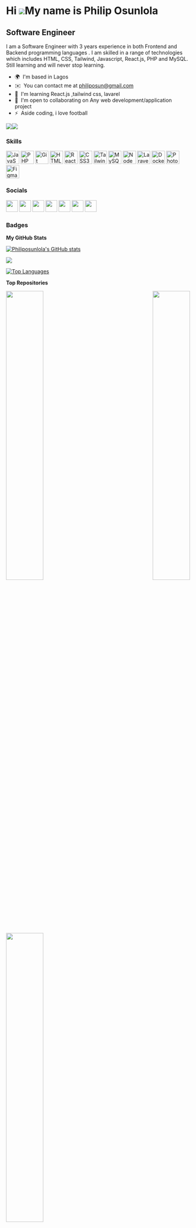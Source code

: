Hi ![](https://user-images.githubusercontent.com/18350557/176309783-0785949b-9127-417c-8b55-ab5a4333674e.gif)My name is Philip Osunlola
=======================================================================================================================================

Software Engineer
-----------------

I am a Software Engineer with 3 years experience in both Frontend and Backend programming languages . I am skilled in a range of technologies which includes HTML, CSS, Tailwind, Javascript, React.js, PHP and MySQL. Still learning and will never stop learning.

* 🌍  I'm based in Lagos
* ✉️  You can contact me at [philiposun@gmail.com](mailto:philiposun@gmail.com)
* 🧠  I'm learning React.js ,tailwind css, lavarel
* 🤝  I'm open to collaborating on Any web development/application project
* ⚡  Aside coding, i love football

<a href="https://www.github.com/Philiposunlola" target="_blank" rel="noreferrer"><img
src="https://img.shields.io/github/followers/Philiposunlola?logo=github&style=for-the-badge&color=ef4444&labelColor=000000" /></a><a href="https://www.twitter.com/osunlola_philip" target="_blank" rel="noreferrer"><img
src="https://img.shields.io/twitter/follow/osunlola_philip?logo=twitter&style=for-the-badge&color=ef4444&labelColor=000000"
/></a>

### Skills


<p align="left">
<a href="https://developer.mozilla.org/en-US/docs/Web/JavaScript" target="_blank" rel="noreferrer"><img src="https://raw.githubusercontent.com/danielcranney/readme-generator/main/public/icons/skills/javascript-colored.svg" width="36" height="36" alt="JavaScript" /></a>
<a href="https://www.php.net/" target="_blank" rel="noreferrer"><img src="https://raw.githubusercontent.com/danielcranney/readme-generator/main/public/icons/skills/php-colored.svg" width="36" height="36" alt="PHP" /></a>
<a href="https://git-scm.com/" target="_blank" rel="noreferrer"><img src="https://raw.githubusercontent.com/danielcranney/readme-generator/main/public/icons/skills/git-colored.svg" width="36" height="36" alt="Git" /></a>
<a href="https://developer.mozilla.org/en-US/docs/Glossary/HTML5" target="_blank" rel="noreferrer"><img src="https://raw.githubusercontent.com/danielcranney/readme-generator/main/public/icons/skills/html5-colored.svg" width="36" height="36" alt="HTML5" /></a>
<a href="https://reactjs.org/" target="_blank" rel="noreferrer"><img src="https://raw.githubusercontent.com/danielcranney/readme-generator/main/public/icons/skills/react-colored.svg" width="36" height="36" alt="React" /></a>
<a href="https://www.w3.org/TR/CSS/#css" target="_blank" rel="noreferrer"><img src="https://raw.githubusercontent.com/danielcranney/readme-generator/main/public/icons/skills/css3-colored.svg" width="36" height="36" alt="CSS3" /></a>
<a href="https://tailwindcss.com/" target="_blank" rel="noreferrer"><img src="https://raw.githubusercontent.com/danielcranney/readme-generator/main/public/icons/skills/tailwindcss-colored.svg" width="36" height="36" alt="TailwindCSS" /></a>
<a href="https://www.mysql.com/" target="_blank" rel="noreferrer"><img src="https://raw.githubusercontent.com/danielcranney/readme-generator/main/public/icons/skills/mysql-colored.svg" width="36" height="36" alt="MySQL" /></a>
<a href="https://nodejs.org/en/" target="_blank" rel="noreferrer"><img src="https://raw.githubusercontent.com/danielcranney/readme-generator/main/public/icons/skills/nodejs-colored.svg" width="36" height="36" alt="NodeJS" /></a>
<a href="https://laravel.com/" target="_blank" rel="noreferrer"><img src="https://raw.githubusercontent.com/danielcranney/readme-generator/main/public/icons/skills/laravel-colored.svg" width="36" height="36" alt="Laravel" /></a>
<a href="https://www.docker.com/" target="_blank" rel="noreferrer"><img src="https://raw.githubusercontent.com/danielcranney/readme-generator/main/public/icons/skills/docker-colored.svg" width="36" height="36" alt="Docker" /></a>
<a href="https://www.adobe.com/uk/products/photoshop.html" target="_blank" rel="noreferrer"><img src="https://raw.githubusercontent.com/danielcranney/readme-generator/main/public/icons/skills/photoshop-colored.svg" width="36" height="36" alt="Photoshop" /></a>
<a href="https://www.figma.com/" target="_blank" rel="noreferrer"><img src="https://raw.githubusercontent.com/danielcranney/readme-generator/main/public/icons/skills/figma-colored.svg" width="36" height="36" alt="Figma" /></a>
</p>


### Socials

<p align="left"> <a href="https://discord.com/users/philipDcoder" target="_blank" rel="noreferrer"><img src="https://raw.githubusercontent.com/danielcranney/readme-generator/main/public/icons/socials/discord.svg" width="32" height="32" /></a> <a href="https://www.github.com/Philiposunlola" target="_blank" rel="noreferrer"><img src="https://raw.githubusercontent.com/danielcranney/readme-generator/main/public/icons/socials/github.svg" width="32" height="32" /></a> <a href="http://www.instagram.com/philipdcoder" target="_blank" rel="noreferrer"><img src="https://raw.githubusercontent.com/danielcranney/readme-generator/main/public/icons/socials/instagram.svg" width="32" height="32" /></a> <a href="https://www.linkedin.com/in//philip-osunlola" target="_blank" rel="noreferrer"><img src="https://raw.githubusercontent.com/danielcranney/readme-generator/main/public/icons/socials/linkedin.svg" width="32" height="32" /></a> <a href="https://www.stackoverflow.com/users/Philiposunlola" target="_blank" rel="noreferrer"><img src="https://raw.githubusercontent.com/danielcranney/readme-generator/main/public/icons/socials/stackoverflow.svg" width="32" height="32" /></a> <a href="https://www.twitter.com/osunlola_philip" target="_blank" rel="noreferrer"><img src="https://raw.githubusercontent.com/danielcranney/readme-generator/main/public/icons/socials/twitter.svg" width="32" height="32" /></a> <a href="https://www.youtube.com/c/UCuFmpwLtdxg-M6LnEijJNgg" target="_blank" rel="noreferrer"><img src="https://raw.githubusercontent.com/danielcranney/readme-generator/main/public/icons/socials/youtube.svg" width="32" height="32" /></a></p>

### Badges

<b>My GitHub Stats</b>

<a href="http://www.github.com/Philiposunlola"><img src="https://github-readme-stats.vercel.app/api?username=Philiposunlola&show_icons=true&hide=&count_private=true&title_color=3382ed&text_color=ffffff&icon_color=ef4444&bg_color=000000&hide_border=true&show_icons=true" alt="Philiposunlola's GitHub stats" /></a>

<a href="http://www.github.com/Philiposunlola"><img src="https://github-readme-streak-stats.herokuapp.com/?user=Philiposunlola&stroke=ffffff&background=000000&ring=3382ed&fire=3382ed&currStreakNum=ffffff&currStreakLabel=3382ed&sideNums=ffffff&sideLabels=ffffff&dates=ffffff&hide_border=true" /></a>

<a href="https://github.com/Philiposunlola" align="left"><img src="https://github-readme-stats.vercel.app/api/top-langs/?username=Philiposunlola&langs_count=10&title_color=3382ed&text_color=ffffff&icon_color=ef4444&bg_color=000000&hide_border=true&locale=en&custom_title=Top%20%Languages" alt="Top Languages" /></a>

<b>Top Repositories</b>

<div width="100%" align="center"><a href="https://github.com/Philiposunlola/password-generator" align="left"><img align="left" width="45%" src="https://github-readme-stats.vercel.app/api/pin/?username=Philiposunlola&repo=password-generator&title_color=3382ed&text_color=ffffff&icon_color=ef4444&bg_color=000000&hide_border=true&locale=en" /></a><a href="https://github.com/Philiposunlola/Login-System-with-PHP-and-MYSQL" align="right"><img align="right" width="45%" src="https://github-readme-stats.vercel.app/api/pin/?username=Philiposunlola&repo=Login-System-with-PHP-and-MYSQL&title_color=3382ed&text_color=ffffff&icon_color=ef4444&bg_color=000000&hide_border=true&locale=en" /></a></div><br /><br /><br /><br /><br /><br /><br />

<br /><br /><br /><br /><br />

<div width="100%" align="center"><a href="https://github.com/Philiposunlola/CRUD-Operations-with-PHP-and-MySQL" align="left"><img align="left" width="45%" src="https://github-readme-stats.vercel.app/api/pin/?username=Philiposunlola&repo=CRUD-Operations-with-PHP-and-MySQL&title_color=3382ed&text_color=ffffff&icon_color=ef4444&bg_color=000000&hide_border=true&locale=en" /></a></div>
